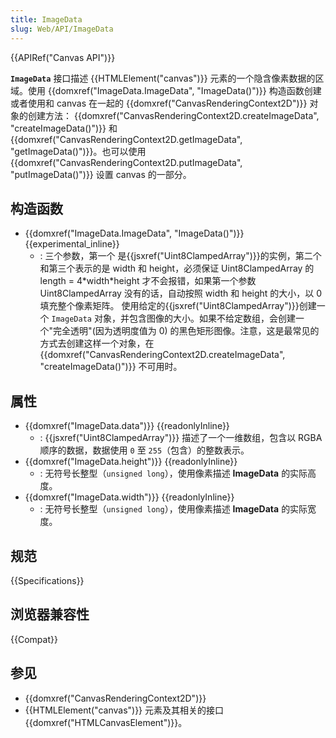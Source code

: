 ```yaml
---
title: ImageData
slug: Web/API/ImageData
---
```


{{APIRef("Canvas API")}}

**`ImageData`** 接口描述 {{HTMLElement("canvas")}} 元素的一个隐含像素数据的区域。使用 {{domxref("ImageData.ImageData", "ImageData()")}} 构造函数创建或者使用和 canvas 在一起的 {{domxref("CanvasRenderingContext2D")}} 对象的创建方法： {{domxref("CanvasRenderingContext2D.createImageData", "createImageData()")}} 和 {{domxref("CanvasRenderingContext2D.getImageData", "getImageData()")}}。也可以使用 {{domxref("CanvasRenderingContext2D.putImageData", "putImageData()")}} 设置 canvas 的一部分。

## 构造函数

- {{domxref("ImageData.ImageData", "ImageData()")}} {{experimental_inline}}
  - : 三个参数，第一个 是{{jsxref("Uint8ClampedArray")}}的实例，第二个和第三个表示的是 width 和 height，必须保证 Uint8ClampedArray 的 length = 4\*width\*height 才不会报错，如果第一个参数 Uint8ClampedArray 没有的话，自动按照 width 和 height 的大小，以 0 填充整个像素矩阵。
    使用给定的{{jsxref("Uint8ClampedArray")}}创建一个 `ImageData` 对象，并包含图像的大小。如果不给定数组，会创建一个"完全透明"(因为透明度值为 0) 的黑色矩形图像。注意，这是最常见的方式去创建这样一个对象，在 {{domxref("CanvasRenderingContext2D.createImageData", "createImageData()")}} 不可用时。

## 属性

- {{domxref("ImageData.data")}} {{readonlyInline}}
  - : {{jsxref("Uint8ClampedArray")}} 描述了一个一维数组，包含以 RGBA 顺序的数据，数据使用 `0` 至 `255`（包含）的整数表示。
- {{domxref("ImageData.height")}} {{readonlyInline}}
  - : 无符号长整型（`unsigned long`），使用像素描述 **ImageData** 的实际高度。
- {{domxref("ImageData.width")}} {{readonlyInline}}
  - : 无符号长整型（`unsigned long`），使用像素描述 **ImageData** 的实际宽度。

## 规范

{{Specifications}}

## 浏览器兼容性

{{Compat}}

## 参见

- {{domxref("CanvasRenderingContext2D")}}
- {{HTMLElement("canvas")}} 元素及其相关的接口 {{domxref("HTMLCanvasElement")}}。
